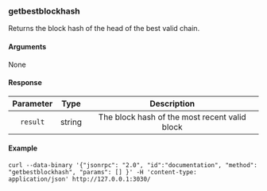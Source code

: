 ### getbestblockhash

Returns the block hash of the head of the best valid chain.

#### Arguments

None

#### Response

| Parameter |  Type  |                  Description                  |
|:---------:|:------:|:---------------------------------------------:|
| `result`  | string | The block hash of the most recent valid block |

#### Example
```
curl --data-binary '{"jsonrpc": "2.0", "id":"documentation", "method": "getbestblockhash", "params": [] }' -H 'content-type: application/json' http://127.0.0.1:3030/
```

